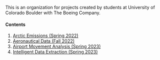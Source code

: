 This is an organization for projects created by students at University of Colorado Boulder with The Boeing Company.

#### Contents
1. [Arctic Emissions (Spring 2022)](https://github.com/CU-Boeing-Projects/spring2022)  
2. [Aeronautical Data (Fall 2022)](https://github.com/CU-Boeing-Projects/Aeronautical-Data)  
3. [Airport Movement Analysis (Spring 2023)](https://github.com/CU-Boeing-Projects/Airport-Movement-Analysis)  
4. [Intelligent Data Extraction (Spring 2023)](https://github.com/CU-Boeing-Projects/intelligent-data-extraction)  